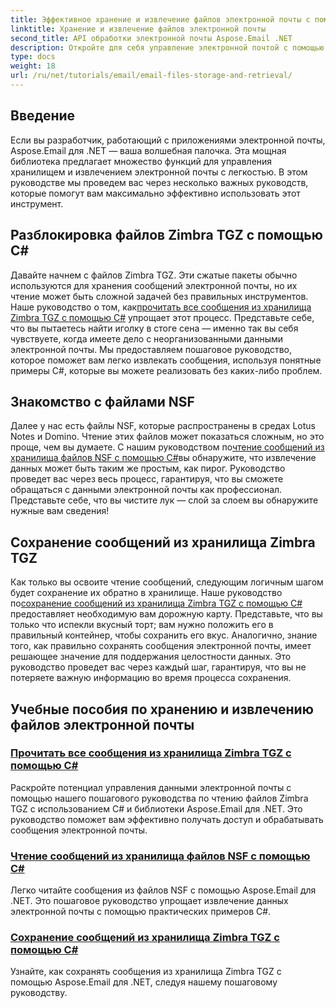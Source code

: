 ```yaml
---
title: Эффективное хранение и извлечение файлов электронной почты с помощью Aspose.Email
linktitle: Хранение и извлечение файлов электронной почты
second_title: API обработки электронной почты Aspose.Email .NET
description: Откройте для себя управление электронной почтой с помощью подробных руководств по Aspose.Email для .NET, охватывающих обработку файлов Zimbra TGZ и NSF в C#.
type: docs
weight: 18
url: /ru/net/tutorials/email/email-files-storage-and-retrieval/
---
```

## Введение

Если вы разработчик, работающий с приложениями электронной почты, Aspose.Email для .NET — ваша волшебная палочка. Эта мощная библиотека предлагает множество функций для управления хранилищем и извлечением электронной почты с легкостью. В этом руководстве мы проведем вас через несколько важных руководств, которые помогут вам максимально эффективно использовать этот инструмент.

## Разблокировка файлов Zimbra TGZ с помощью C#
Давайте начнем с файлов Zimbra TGZ. Эти сжатые пакеты обычно используются для хранения сообщений электронной почты, но их чтение может быть сложной задачей без правильных инструментов. Наше руководство о том, как[прочитать все сообщения из хранилища Zimbra TGZ с помощью C#](./read-all-messages-from-zimbra-tgz-storage/) упрощает этот процесс. Представьте себе, что вы пытаетесь найти иголку в стоге сена — именно так вы себя чувствуете, когда имеете дело с неорганизованными данными электронной почты. Мы предоставляем пошаговое руководство, которое поможет вам легко извлекать сообщения, используя понятные примеры C#, которые вы можете реализовать без каких-либо проблем. 

## Знакомство с файлами NSF
 Далее у нас есть файлы NSF, которые распространены в средах Lotus Notes и Domino. Чтение этих файлов может показаться сложным, но это проще, чем вы думаете. С нашим руководством по[чтение сообщений из хранилища файлов NSF с помощью C#](./read-messages-from-nsf-files-storage/)вы обнаружите, что извлечение данных может быть таким же простым, как пирог. Руководство проведет вас через весь процесс, гарантируя, что вы сможете обращаться с данными электронной почты как профессионал. Представьте себе, что вы чистите лук — слой за слоем вы обнаружите нужные вам сведения!

## Сохранение сообщений из хранилища Zimbra TGZ
 Как только вы освоите чтение сообщений, следующим логичным шагом будет сохранение их обратно в хранилище. Наше руководство по[сохранение сообщений из хранилища Zimbra TGZ с помощью C#](./save-messages-from-zimbra-tgz-storage/) предоставляет необходимую вам дорожную карту. Представьте, что вы только что испекли вкусный торт; вам нужно положить его в правильный контейнер, чтобы сохранить его вкус. Аналогично, знание того, как правильно сохранять сообщения электронной почты, имеет решающее значение для поддержания целостности данных. Это руководство проведет вас через каждый шаг, гарантируя, что вы не потеряете важную информацию во время процесса сохранения.

## Учебные пособия по хранению и извлечению файлов электронной почты
### [Прочитать все сообщения из хранилища Zimbra TGZ с помощью C#](./read-all-messages-from-zimbra-tgz-storage/)
Раскройте потенциал управления данными электронной почты с помощью нашего пошагового руководства по чтению файлов Zimbra TGZ с использованием C# и библиотеки Aspose.Email для .NET. Это руководство поможет вам эффективно получать доступ и обрабатывать сообщения электронной почты.
### [Чтение сообщений из хранилища файлов NSF с помощью C#](./read-messages-from-nsf-files-storage/)
Легко читайте сообщения из файлов NSF с помощью Aspose.Email для .NET. Это пошаговое руководство упрощает извлечение данных электронной почты с помощью практических примеров C#.
### [Сохранение сообщений из хранилища Zimbra TGZ с помощью C#](./save-messages-from-zimbra-tgz-storage/)
Узнайте, как сохранять сообщения из хранилища Zimbra TGZ с помощью Aspose.Email для .NET, следуя нашему пошаговому руководству.
